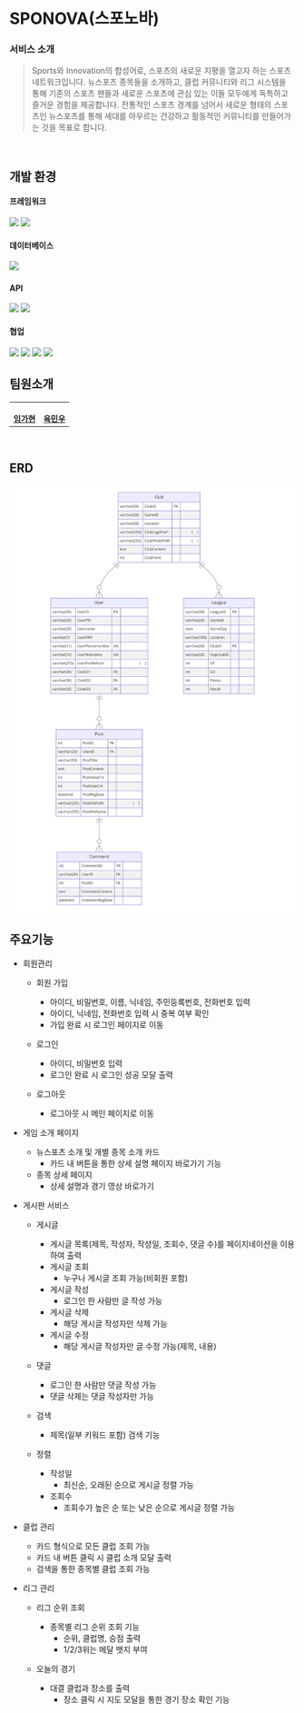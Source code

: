 # SPONOVA(스포노바)

### 서비스 소개

> Sports와 Innovation의 합성어로, 스포츠의 새로운 지평을 열고자 하는 스포츠 네트워크입니다. 뉴스포츠 종목들을 소개하고, 클럽 커뮤니티와 리그 시스템을 통해 기존의 스포츠 팬들과 새로운 스포츠에 관심 있는 이들 모두에게 독특하고 즐거운 경험을 제공합니다. 전통적인 스포츠 경계를 넘어서 새로운 형태의 스포츠인 뉴스포츠를 통해 세대를 아우르는 건강하고 활동적인 커뮤니티를 만들어가는 것을 목표로 합니다.

<br>

## 개발 환경

#### 프레임워크

<img src="https://img.shields.io/badge/Spring Boot-6DB33F?style=for-the-badge&logo=Spring Boot&logoColor=white">
<img src="https://img.shields.io/badge/Vue.js-4FC08D?style=for-the-badge&logo=Vue.js&logoColor=white">

#### 데이터베이스

<img src="https://img.shields.io/badge/MySQL-4479A1?style=for-the-badge&logo=MySQL&logoColor=white">

#### API

<img src="https://img.shields.io/badge/YouTube-FF0000?style=for-the-badge&logo=YouTube&logoColor=white">
<img src="https://img.shields.io/badge/KakaoMap-FFCD00?style=for-the-badge&logo=Kakao&logoColor=white">

#### 협업

<img src="https://img.shields.io/badge/GitHub-181717?style=for-the-badge&logo=Github&logoColor=white">
<img src="https://img.shields.io/badge/Figma-F24E1E?style=for-the-badge&logo=Figma&logoColor=white">
<img src="https://img.shields.io/badge/Notion-000000?style=for-the-badge&logo=Notion&logoColor=white">
<img src="https://img.shields.io/badge/Mattermost-0058CC?style=for-the-badge&logo=Mattermost&logoColor=white">

<!--
  <img src="https://img.shields.io/badge/API-Kakao_Map-red?style=flat">
  <img src="https://img.shields.io/badge/API-YouTube-FF0000?style=flat">
  <img src="https://img.shields.io/badge/Library-vue_Bootstrap-563D7C?style=flat&logo=bootstrap&logoColor=white">
  <img src="https://img.shields.io/badge/Language-Java-007396?style=flat&logo=java&logoColor=white">
  <img src="https://img.shields.io/badge/Language-JavaScript-F7DF1E?style=flat&logo=javascript&logoColor=white">
  <img src="https://img.shields.io/badge/Database-MySql-F80000?style=flat&logo=mysql&logoColor=white">
  <img src="https://img.shields.io/badge/Framework-Vue-D22128?style=flat&logo=vue.js&logoColor=white">
  <img src="https://img.shields.io/badge/Framework-Spring Boot-6DB33F?style=flat&logo=spring&logoColor=white"> -->

<br>

## 팀원소개

<table>
  <tbody>
    <tr>
      <td align="center"><a href="https://github.com/ghlim00"><img src="https://avatars.githubusercontent.com/u/156143969?v=4" width="100px;" alt=""/><br /><b>임가현</b></a><br /></td>
      <td align="center"><a href="https://github.com/FickleBoBo"><img src="https://avatars.githubusercontent.com/u/95597182?v=4" width="100px;" alt=""/><br /><b>육민우</b></a><br /></td>
    </tr>
  </tbody>
</table>

<br>

## ERD

![다이어그램](./specification/assets/erd.jpg)

## 주요기능

- 회원관리

  - 회원 가입

    - 아이디, 비밀번호, 이름, 닉네임, 주민등록번호, 전화번호 입력
    - 아이디, 닉네임, 전화번호 입력 시 중복 여부 확인
    - 가입 완료 시 로그인 페이지로 이동

  - 로그인

    - 아이디, 비밀번호 입력
    - 로그인 완료 시 로그인 성공 모달 출력

  - 로그아웃
    - 로그아웃 시 메인 페이지로 이동

- 게임 소개 페이지

  - 뉴스포츠 소개 및 개별 종목 소개 카드
    - 카드 내 버튼을 통한 상세 설명 페이지 바로가기 기능
  - 종목 상세 페이지
    - 상세 설명과 경기 영상 바로가기

- 게시판 서비스

  - 게시글

    - 게시글 목록(제목, 작성자, 작성일, 조회수, 댓글 수)를 페이지네이션을 이용하여 출력
    - 게시글 조회
      - 누구나 게시글 조회 가능(비회원 포함)
    - 게시글 작성
      - 로그인 한 사람만 글 작성 가능
    - 게시글 삭제
      - 해당 게시글 작성자만 삭제 가능
    - 게시글 수정
      - 해당 게시글 작성자만 글 수정 가능(제목, 내용)

  - 댓글

    - 로그인 한 사람만 댓글 작성 가능
    - 댓글 삭제는 댓글 작성자만 가능

  - 검색

    - 제목(일부 키워드 포함) 검색 기능

  - 정렬
    - 작성일
      - 최신순, 오래된 순으로 게시글 정렬 가능
    - 조회수
      - 조회수가 높은 순 또는 낮은 순으로 게시글 정렬 가능

- 클럽 관리

  - 카드 형식으로 모든 클럽 조회 가능
  - 카드 내 버튼 클릭 시 클럽 소개 모달 출력
  - 검색을 통한 종목별 클럽 조회 가능

- 리그 관리

  - 리그 순위 조회

    - 종목별 리그 순위 조회 기능
      - 순위, 클럽명, 승점 출력
      - 1/2/3위는 메달 뱃지 부여

  - 오늘의 경기
    - 대결 클럽과 장소를 출력
      - 장소 클릭 시 지도 모달을 통한 경기 장소 확인 기능
